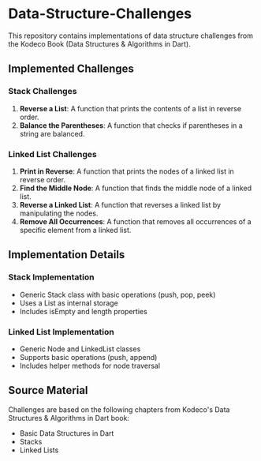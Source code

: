 # Data-Structure-Challenges

This repository contains implementations of data structure challenges from the Kodeco Book (Data Structures & Algorithms in Dart).

## Implemented Challenges

### Stack Challenges
1. **Reverse a List**: A function that prints the contents of a list in reverse order.
2. **Balance the Parentheses**: A function that checks if parentheses in a string are balanced.

### Linked List Challenges
1. **Print in Reverse**: A function that prints the nodes of a linked list in reverse order.
2. **Find the Middle Node**: A function that finds the middle node of a linked list.
3. **Reverse a Linked List**: A function that reverses a linked list by manipulating the nodes.
4. **Remove All Occurrences**: A function that removes all occurrences of a specific element from a linked list.

## Implementation Details

### Stack Implementation
- Generic Stack class with basic operations (push, pop, peek)
- Uses a List as internal storage
- Includes isEmpty and length properties

### Linked List Implementation
- Generic Node and LinkedList classes
- Supports basic operations (push, append)
- Includes helper methods for node traversal

## Source Material
Challenges are based on the following chapters from Kodeco's Data Structures & Algorithms in Dart book:
- Basic Data Structures in Dart
- Stacks
- Linked Lists 
